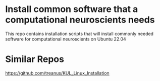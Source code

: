 # Install common software that a computational neuroscients needs

This repo contains installation scripts that will install commonly needed software for computational neuroscients on Ubuntu 22.04

# Similar Repos


https://github.com/treanus/KUL_Linux_Installation
